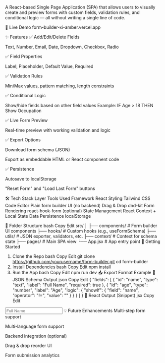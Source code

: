 A React-based Single Page Application (SPA) that allows users to visually create and preview forms with custom fields, validation rules, and conditional logic — all without writing a single line of code.

🔗 Live Demo
form-builder-xi-amber.vercel.app

✨ Features
✅ Add/Edit/Delete Fields

Text, Number, Email, Date, Dropdown, Checkbox, Radio

✅ Field Properties

Label, Placeholder, Default Value, Required

✅ Validation Rules

Min/Max values, pattern matching, length constraints

✅ Conditional Logic

Show/hide fields based on other field values
Example:
IF Age > 18 THEN Show Occupation

✅ Live Form Preview

Real-time preview with working validation and logic

✅ Export Options

Download form schema (JSON)

Export as embeddable HTML or React component code

✅ Persistence

Autosave to localStorage

"Reset Form" and "Load Last Form" buttons

🛠️ Tech Stack
Layer	Tools Used
Framework	React
Styling	Tailwind CSS
Code Editor	Plain form builder UI (no backend)
Drag & Drop	dnd-kit
Form Rendering	react-hook-form (optional)
State Management	React Context + Local State
Data Persistence	localStorage

📂 Folder Structure
bash
Copy
Edit
src/
│
├── components/         # Form builder UI components
├── hooks/              # Custom hooks (e.g., useFormSchema)
├── utils/              # JSON exporter, validators, etc.
├── context/            # Context for schema state
├── pages/              # Main SPA view
└── App.jsx             # App entry point
🚀 Getting Started
1. Clone the Repo
bash
Copy
Edit
git clone https://github.com/yourusername/form-builder.git
cd form-builder
2. Install Dependencies
bash
Copy
Edit
npm install
3. Run the App
bash
Copy
Edit
npm run dev
📤 Export Format Example
🔹 JSON Schema Output
json
Copy
Edit
{
  "fields": [
    {
      "id": "name",
      "type": "text",
      "label": "Full Name",
      "required": true
    },
    {
      "id": "age",
      "type": "number",
      "label": "Age",
      "logic": {
        "showIf": {
          "field": "name",
          "operator": "!=",
          "value": ""
        }
      }
    }
  ]
}
🔹 React Output (Snippet)
jsx
Copy
Edit
<input type="text" required placeholder="Full Name" />
<input type="number" hidden={formData.name === ''} />
💡 Future Enhancements
Multi-step form support

Multi-language form support

Backend integration (optional)

Drag & drop reorder UI

Form submission analytics
